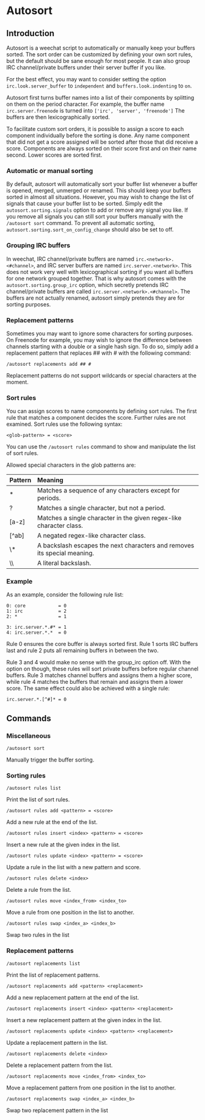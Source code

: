 # Autosort

## Introduction
Autosort is a weechat script to automatically or manually keep your buffers sorted.
The sort order can be customized by defining your own sort rules,
but the default should be sane enough for most people.
It can also group IRC channel/private buffers under their server buffer if you like.

For the best effect, you may want to consider setting the option `irc.look.server_buffer` to `independent` and `buffers.look.indenting` to `on`.

Autosort first turns buffer names into a list of their components by splitting on them on the period character.
For example, the buffer name `irc.server.freenode` is turned into `['irc', 'server', 'freenode']`
The buffers are then lexicographically sorted.

To facilitate custom sort orders, it is possible to assign a score to each component individually before the sorting is done.
Any name component that did not get a score assigned will be sorted after those that did receive a score.
Components are always sorted on their score first and on their name second.
Lower scores are sorted first.

### Automatic or manual sorting
By default, autosort will automatically sort your buffer list whenever a buffer is opened, merged, unmerged or renamed.
This should keep your buffers sorted in almost all situations.
However, you may wish to change the list of signals that cause your buffer list to be sorted.
Simply edit the `autosort.sorting.signals` option to add or remove any signal you like.
If you remove all signals you can still sort your buffers manually with the `/autosort sort` command.
To prevent all automatic sorting, `autosort.sorting.sort_on_config_change` should also be set to off.

### Grouping IRC buffers
In weechat, IRC channel/private buffers are named `irc.<network>.<#channel>`,
and IRC server buffers are named `irc.server.<network>`.
This does not work very well with lexicographical sorting if you want all buffers for one network grouped together.
That is why autosort comes with the `autosort.sorting.group_irc` option,
which secretly pretends IRC channel/private buffers are called `irc.server.<network>.<#channel>`.
The buffers are not actually renamed, autosort simply pretends they are for sorting purposes.

### Replacement patterns
Sometimes you may want to ignore some characters for sorting purposes.
On Freenode for example, you may wish to ignore the difference between channels starting with a double or a single hash sign.
To do so, simply add a replacement pattern that replaces ## with # with the following command:
```
/autosort replacements add ## #
```

Replacement patterns do not support wildcards or special characters at the moment.

### Sort rules
You can assign scores to name components by defining sort rules.
The first rule that matches a component decides the score.
Further rules are not examined.
Sort rules use the following syntax:
```
<glob-pattern> = <score>
```
You can use the `/autosort rules` command to show and manipulate the list of sort rules.


Allowed special characters in the glob patterns are:

Pattern | Meaning
--------|:-------
*       | Matches a sequence of any characters except for periods.
?       | Matches a single character, but not a period.
[a-z]   | Matches a single character in the given regex-like character class.
[^ab]   | A negated regex-like character class.
\\*     | A backslash escapes the next characters and removes its special meaning.
\\\\    | A literal backslash.


### Example
As an example, consider the following rule list:
```
0: core            = 0
1: irc             = 2
2: *               = 1

3: irc.server.*.#* = 1
4: irc.server.*.*  = 0
```

Rule 0 ensures the core buffer is always sorted first.
Rule 1 sorts IRC buffers last and rule 2 puts all remaining buffers in between the two.

Rule 3 and 4 would make no sense with the group_irc option off.
With the option on though, these rules will sort private buffers before regular channel buffers.
Rule 3 matches channel buffers and assigns them a higher score,
while rule 4 matches the buffers that remain and assigns them a lower score.
The same effect could also be achieved with a single rule:
```
irc.server.*.[^#]* = 0
```

## Commands

### Miscellaneous
```
/autosort sort
```
Manually trigger the buffer sorting.


### Sorting rules
```
/autosort rules list
```
Print the list of sort rules.

```
/autosort rules add <pattern> = <score>
```
Add a new rule at the end of the list.

```
/autosort rules insert <index> <pattern> = <score>
```
Insert a new rule at the given index in the list.

```
/autosort rules update <index> <pattern> = <score>
```
Update a rule in the list with a new pattern and score.

```
/autosort rules delete <index>
```
Delete a rule from the list.

```
/autosort rules move <index_from> <index_to>
```
Move a rule from one position in the list to another.

```
/autosort rules swap <index_a> <index_b>
```
Swap two rules in the list


### Replacement patterns
```
/autosort replacements list
```
Print the list of replacement patterns.

```
/autosort replacements add <pattern> <replacement>
```
Add a new replacement pattern at the end of the list.

```
/autosort replacements insert <index> <pattern> <replacement>
```
Insert a new replacement pattern at the given index in the list.

```
/autosort replacements update <index> <pattern> <replacement>
```
Update a replacement pattern in the list.

```
/autosort replacements delete <index>
```
Delete a replacement pattern from the list.

```
/autosort replacements move <index_from> <index_to>
```
Move a replacement pattern from one position in the list to another.

```
/autosort replacements swap <index_a> <index_b>
```
Swap two replacement pattern in the list
